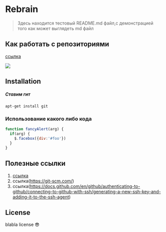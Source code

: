# Rebrain

> Здесь находится тестовый README.md файл,с демонстрацией того как может выглядеть md файл







## Как работать с репозиториями

[ссылка](https://about.gitlab.com/images/press/git-cheat-sheet.pdf)

![](https://cdn.hashnode.com/res/hashnode/image/upload/v1616023137045/fotEYJDfr.png?auto=compress)











## Installation

##### Ставим гит


```shell
apt-get install git
```






### Использование какого либо кода

```javascript
function fancyAlert(arg) {
  if(arg) {
    $.facebox({div:'#foo'})
  }
}
```








## Полезные ссылки

1. [ссылка ](https://ru.wikipedia.org/wiki/Git)
1. ссылка(https://git-scm.com/)
1. ссылка(https://docs.github.com/en/github/authenticating-to-github/connecting-to-github-with-ssh/generating-a-new-ssh-key-and-adding-it-to-the-ssh-agent)





## License

blabla license :sunglasses:
